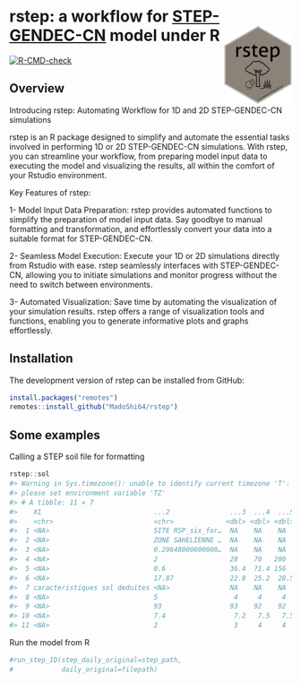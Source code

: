 
<!-- README.md is generated from README.Rmd. Please edit that file -->

# rstep: a workflow for [STEP-GENDEC-CN](https://zenodo.org/record/7973200) model under R <img src="man/figures/logo.png" align="right" height="139" />

<!-- badges: start -->

[![R-CMD-check](https://github.com/MadoShi64/rstep/workflows/R-CMD-check/badge.svg)](https://github.com/MadoShi64/rstep/actions)
<!-- badges: end -->

## Overview

Introducing rstep: Automating Workflow for 1D and 2D STEP-GENDEC-CN
simulations

rstep is an R package designed to simplify and automate the essential
tasks involved in performing 1D or 2D STEP-GENDEC-CN simulations. With
rstep, you can streamline your workflow, from preparing model input data
to executing the model and visualizing the results, all within the
comfort of your Rstudio environment.

Key Features of rstep:

1- Model Input Data Preparation: rstep provides automated functions to
simplify the preparation of model input data. Say goodbye to manual
formatting and transformation, and effortlessly convert your data into a
suitable format for STEP-GENDEC-CN.

2- Seamless Model Execution: Execute your 1D or 2D simulations directly
from Rstudio with ease. rstep seamlessly interfaces with STEP-GENDEC-CN,
allowing you to initiate simulations and monitor progress without the
need to switch between environments.

3- Automated Visualization: Save time by automating the visualization of
your simulation results. rstep offers a range of visualization tools and
functions, enabling you to generate informative plots and graphs
effortlessly.

## Installation

The development version of rstep can be installed from GitHub:

``` r
install.packages("remotes")
remotes::install_github("MadoShi64/rstep")
```

## Some examples

Calling a STEP soil file for formatting

``` r
rstep::sol
#> Warning in Sys.timezone(): unable to identify current timezone 'T':
#> please set environment variable 'TZ'
#> # A tibble: 11 × 7
#>    X1                            ...2               ...3  ...4  ...5  ...6 ...7 
#>    <chr>                         <chr>             <dbl> <dbl> <dbl> <dbl> <chr>
#>  1 <NA>                          SITE RSP_six_for…  NA    NA    NA    NA   <NA> 
#>  2 <NA>                          ZONE SAHELIENNE …  NA    NA    NA    NA   <NA> 
#>  3 <NA>                          0.29648000000000…  NA    NA    NA    NA   ! al…
#>  4 <NA>                          2                  28    70   200    NA   ! ep…
#>  5 <NA>                          0.6                36.4  71.4 156    NA   ! st…
#>  6 <NA>                          17.87              22.8  25.2  28.5  30.5 ! Te…
#>  7 caracteristiques sol deduites <NA>               NA    NA    NA    NA   ! Op…
#>  8 <NA>                          5                   4     4     4    NA   ! % …
#>  9 <NA>                          93                 93    92    92    NA   ! % …
#> 10 <NA>                          7.4                 7.2   7.5   7.5  NA   ! pH 
#> 11 <NA>                          2                   3     4     4    NA   ! pe…
```

Run the model from R

``` r
#run_step_1D(step_daily_original=step_path,
#            daily_original=filepath)
```
